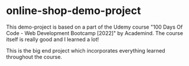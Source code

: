 # online-shop-demo-project

This demo-project is based on a part of the Udemy course "100 Days Of Code - Web Development Bootcamp [2022]" by Academind. The course itself is really good and I learned a lot!

This is the big end project which incorporates everything learned throughout the course.
